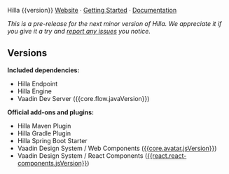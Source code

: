 Hilla {{version}}
[Website](https://hilla.dev) · [Getting Started](https://hilla.dev/docs/tutorials/quickstart) · [Documentation](https://hilla.dev/docs/)

*This is a pre-release for the next minor version of Hilla. We appreciate it if you give it a try and [report any issues](https://github.com/vaadin/hilla/issues/new) you notice.*

## Versions

**Included dependencies:**

- Hilla Endpoint
- Hilla Engine
- Vaadin Dev Server ({{core.flow.javaVersion}})

**Official add-ons and plugins:**

- Hilla Maven Plugin
- Hilla Gradle Plugin
- Hilla Spring Boot Starter
- Vaadin Design System / Web Components ([{{core.avatar.jsVersion}}](https://github.com/vaadin/web-components/releases/tag/v{{core.avatar.jsVersion}}))
- Vaadin Design System / React Components ([{{react.react-components.jsVersion}}](https://github.com/vaadin/react-components/releases/tag/v{{react.react-components.jsVersion}}))

<!-- Add the What Changed section by GITHUB provided functions  -->
